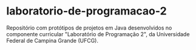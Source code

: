 # laboratorio-de-programacao-2
Repositório com protótipos de projetos em Java desenvolvidos no componente curricular "Laboratório de Programação 2", da Universidade Federal de Campina Grande (UFCG).
